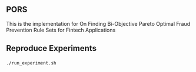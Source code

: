 ## PORS

This is the implementation for On Finding Bi-Objective Pareto Optimal Fraud Prevention Rule Sets for Fintech Applications

## Reproduce Experiments
​```./run_experiment.sh
​```